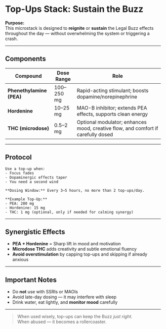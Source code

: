 
# Top-Ups Stack: Sustain the Buzz

**Purpose:**  
This microstack is designed to **reignite** or **sustain** the Legal Buzz effects throughout the day — without overwhelming the system or triggering a crash.

---

## Components

| Compound       | Dose Range       | Role |
|----------------|------------------|------|
| **Phenethylamine (PEA)** | 100–250 mg | Rapid-acting stimulant; boosts dopamine/norepinephrine |
| **Hordenine**  | 10–25 mg         | MAO-B inhibitor; extends PEA effects, supports clean energy |
| **THC (microdose)** | 0.5–2 mg     | Optional modulator; enhances mood, creative flow, and comfort if carefully dosed |

---

## Protocol

```text
Use a top-up when:
- Focus fades
- Dopaminergic effects taper
- You need a second wind

**Dosing Window:** Every 3–5 hours, no more than 2 top-ups/day.

**Example Top-Up:**
- PEA: 200 mg
- Hordenine: 15 mg
- THC: 1 mg (optional, only if needed for calming synergy)
```

---

## Synergistic Effects

- **PEA + Hordenine** = Sharp lift in mood and motivation  
- **Microdose THC** adds creativity and subtle emotional fluency  
- **Avoid overstimulation** by capping top-ups and skipping if already anxious

---

## Important Notes

- Do **not** use with SSRIs or MAOIs  
- Avoid late-day dosing — it may interfere with sleep  
- Drink water, eat lightly, and **monitor mood** carefully  

---

> When used wisely, top-ups can keep the Buzz *just right*.  
> When abused — it becomes a rollercoaster.
